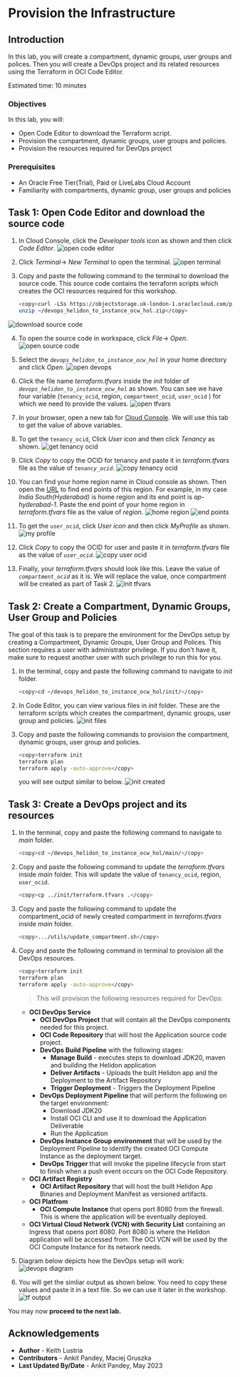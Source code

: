 # Provision the Infrastructure

## Introduction

In this lab, you will create a compartment, dynamic groups, user groups and polices. Then you will create a DevOps project and its related resources using the Terraform in OCI Code Editor.

Estimated time: 10 minutes

### Objectives

In this lab, you will:

* Open Code Editor to download the Terraform script.
* Provision the compartment, dynamic groups, user groups and policies.
* Provision the resources required for DevOps project

### Prerequisites

* An Oracle Free Tier(Trial), Paid or LiveLabs Cloud Account
* Familiarity with compartments, dynamic group, user groups and policies

## Task 1: Open Code Editor and download the source code

1. In Cloud Console, click the *Developer tools* icon as shown and then click *Code Editor*.
![open code editor](images/open-codeeditor.png)

2. Click *Terminal*-> *New Terminal* to open the terminal.
![open terminal](images/open-terminal.png)

3. Copy and paste the following command to the terminal to download the source code. This source code contains the terraform scripts which creates the OCI resources required for this workshop. 

    ```bash
    <copy>curl -LSs https://objectstorage.uk-london-1.oraclecloud.com/p/p6rJ_WzkJq_THpuLmDPqyX0gcHYj-R_G25A4W0tMTsoV5pDbeQoqgegIK_PL6395/n/lrv4zdykjqrj/b/ankit-bucket/o/devops_helidon_to_instance_ocw_hol.zip >~/devops_helidon_to_instance_ocw_hol.zip
    unzip ~/devops_helidon_to_instance_ocw_hol.zip</copy>
    ```
![download source code](images/download-sourcecode.png)

4. To open the source code in workspace, click *File*-> *Open*.
![open source code](images/open-sourcecode.png)

5. Select the *`devops_helidon_to_instance_ocw_hol`* in your home directory and click *Open*.
![open devops](images/open-devops.png)

6. Click the file name *terraform.tfvars* inside the *init* folder of *`devops_helidon_to_instance_ocw_hol`* as shown. You can see we have four variable (`tenancy_ocid`, region, `compartment_ocid`, `user_ocid` ) for which we need to provide the values. 
![open tfvars](images/open-tfvars.png)

7. In your browser, open a new tab for [Cloud Console](https://cloud.oracle.com/). We will use this tab to get the value of above variables.

8. To get the `tenancy_ocid`, Click *User icon* and then click *Tenancy* as shown.
![get tenancy ocid](images/get-tenancyocid.png)

9. Click *Copy* to copy the OCID for tenancy and paste it in *terraform.tfvars* file as the value of *`tenancy_ocid`*.
![copy tenancy ocid](images/copy-tenancyocid.png)

10. You can find your home region name in Cloud console as shown. Then open the [URL](https://docs.oracle.com/en-us/iaas/Content/Registry/Concepts/registryprerequisites.htm#Availab) to find end points of this region. For example, in my case *India South(Hyderabad)* is home region and its end point is *ap-hyderabad-1*. Paste the end point of your home region in *terraform.tfvars* file as the value of *region*.
![home region](images/home-region.png)
![end points](images/end-points.png)

11. To get the `user_ocid`, click *User icon* and then click *MyProfile* as shown.
![my profile](images/my-profile.png)

12. Click *Copy* to copy the OCID for user and paste it in *terraform.tfvars* file as the value of *`user_ocid`*.
![copy user ocid](images/copy-userocid.png)

13. Finally, your *terraform.tfvars* should look like this. Leave the value of *`compartment_ocid`* as it is. We will replace the value, once compartment will be created as part of Task 2.
![init tfvars](images/init-tfvars.png)

## Task 2: Create a Compartment, Dynamic Groups, User Group and Policies

The goal of this task is to prepare the environment for the DevOps setup by creating a Compartment, Dynamic Groups, User Group and Polices. This section requires a user with administrator privilege. If you don't have it, make sure to request another user with such privilege to run this for you.

1. In the terminal, copy and paste the following command to navigate to *init* folder.
    ```bash
    <copy>cd ~/devops_helidon_to_instance_ocw_hol/init/</copy>
    ```

2. In Code Editor, you can view various files in *init* folder. These are the terraform scripts which creates the compartment, dynamic groups, user group and policies.
![init files](images/init-files.png)

3. Copy and paste the following commands to provision the compartment, dynamic groups, user group and policies. 
    ```bash
    <copy>terraform init
    terraform plan
    terraform apply -auto-approve</copy>
    ```
    you will see output similar to below.
    ![init created](images/init-created.png)

## Task 3: Create a DevOps project and its resources

1. In the terminal, copy and paste the following command to navigate to *main* folder.
    ```bash
    <copy>cd ~/devops_helidon_to_instance_ocw_hol/main/</copy>
    ```

2. Copy and paste the following command to update the *terraform.tfvars* inside *main* folder. This will update the value of `tenancy_ocid`, region, `user_ocid`.
    ```bash
    <copy>cp ../init/terraform.tfvars .</copy>
    ```
3. Copy and paste the following command to update the compartment_ocid of newly created compartment in  *terraform.tfvars* inside *main* folder. 
    ```bash
    <copy>.../utils/update_compartment.sh</copy>
    ```

4. Copy and paste the following command in terminal to provision all the DevOps resources.
    ```bash
    <copy>terraform init
    terraform plan
    terraform apply -auto-approve</copy>
    ```

    > This will provision the following resources required for DevOps:
    * **OCI DevOps Service** 
        * **OCI DevOps Project** that will contain all the DevOps components needed for this project.
        * **OCI Code Repository** that will host the Application source code project.
        * **DevOps Build Pipeline** with the following stages:
            * **Manage Build** - executes steps to download JDK20, maven and building the Helidon application
            * **Deliver Artifacts** - Uploads the built Helidon app and the Deployment to the Artifact Repository
            * **Trigger Deployment** - Triggers the Deployment Pipeline
        * **DevOps Deployment Pipeline** that will perform the following on the target environment:
            * Download JDK20
            * Install OCI CLI and use it to download the Application Deliverable
            * Run the Application
        * **DevOps Instance Group environment** that will be used by the Deployment Pipeline to identify the created OCI Compute Instance as the deployment target.
        * **DevOps Trigger** that will invoke the pipeline lifecycle from start to finish when a push event occurs on the OCI Code Repository.
    * **OCI Artifact Registry**
        * **OCI Artifact Repository** that will host the built Helidon App Binaries and Deployment Manifest as versioned artifacts.
    * **OCI Platfrom**
        * **OCI Compute Instance** that opens port 8080 from the firewall. This is where the application will be eventually deployed.
    * **OCI Virtual Cloud Network (VCN) with Security List** containing an Ingress that opens port 8080. Port 8080 is where the Helidon application will be accessed from. The OCI VCN will be used by the OCI Compute Instance for its network needs.

5. Diagram below depicts how the DevOps setup will work:
    ![devops diagram](images/devops-diagram.png)

6. You will get the simliar output as shown below. You need to copy these values and paste it in a text file. So we can use it later in the workshop.
    ![tf output](images/tf-output.png)


You may now **proceed to the next lab.**

## Acknowledgements

* **Author** -  Keith Lustria
* **Contributors** - Ankit Pandey, Maciej Gruszka
* **Last Updated By/Date** - Ankit Pandey, May 2023
